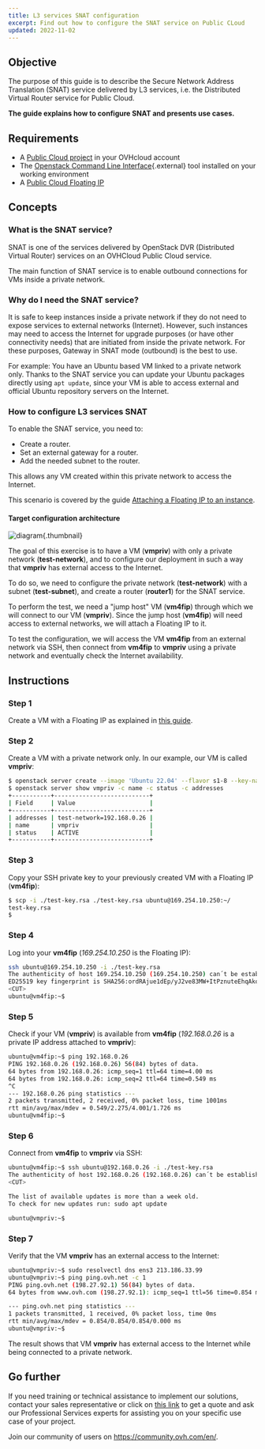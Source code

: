 ```yaml
---
title: L3 services SNAT configuration
excerpt: Find out how to configure the SNAT service on Public CLoud
updated: 2022-11-02
---
```


## Objective

The purpose of this guide is to describe the Secure Network Address Translation (SNAT) service delivered by L3 services, i.e. the Distributed Virtual Router service for Public Cloud.

**The guide explains how to configure SNAT and presents use cases.**

## Requirements

- A [Public Cloud project](https://www.ovhcloud.com/en-ca/public-cloud/) in your OVHcloud account
- The [Openstack Command Line Interface](https://docs.openstack.org/newton/user-guide/common/cli-install-openstack-command-line-clients.html){.external} tool installed on your working environment
- A [Public Cloud Floating IP](/pages/public_cloud/public_cloud_network_services/getting-started-03-attach-floating-ip-to-instance)

## Concepts

### What is the SNAT service?

SNAT is one of the services delivered by OpenStack DVR (Distributed Virtual Router) services on an OVHCloud Public Cloud service.

The main function of SNAT service is to enable outbound connections for VMs inside a private network.

### Why do I need the SNAT service?

It is safe to keep instances inside a private network if they do not need to expose services to external networks (Internet). However, such instances may need to access the Internet for upgrade purposes (or have other connectivity needs) that are initiated from inside the private network. For these purposes, Gateway in SNAT mode (outbound) is the best to use.

For example: You have an Ubuntu based VM linked to a private network only. Thanks to the SNAT service you can update your Ubuntu packages directly using `apt update`, since your VM is able to access external and official Ubuntu repository servers on the Internet.

### How to configure L3 services SNAT

To enable the SNAT service, you need to:

- Create a router.
- Set an external gateway for a router.
- Add the needed subnet to the router.

This allows any VM created within this private network to access the Internet.

This scenario is covered by the guide [Attaching a Floating IP to an instance](/pages/public_cloud/public_cloud_network_services/getting-started-03-attach-floating-ip-to-instance).

#### Target configuration architecture

![diagram](images/architecture.png){.thumbnail}

The goal of this exercise is to have a VM (**vmpriv**) with only a private network (**test-network**), and to configure our deployment in such a way that **vmpriv** has external access to the Internet.

To do so, we need to configure the private network (**test-network**) with a subnet (**test-subnet**), and create a router (**router1**) for the SNAT service. 

To perform the test, we need a "jump host" VM (**vm4fip**) through which we will connect to our VM (**vmpriv**). Since the jump host (**vm4fip**) will need access to external networks, we will attach a Floating IP to it.

To test the configuration, we will access the VM **vm4fip** from an external network via SSH, then connect from **vm4fip** to **vmpriv** using a private network and eventually check the Internet availability.

## Instructions

### Step 1

Create a VM with a Floating IP as explained in [this guide](/pages/public_cloud/public_cloud_network_services/getting-started-03-attach-floating-ip-to-instance).

### Step 2

Create a VM with a private network only. In our example, our VM is called **vmpriv**:

```bash
$ openstack server create --image 'Ubuntu 22.04' --flavor s1-8 --key-name test-key --net test-network vmpriv
$ openstack server show vmpriv -c name -c status -c addresses
+-----------+---------------------------+
| Field     | Value                     |
+-----------+---------------------------+
| addresses | test-network=192.168.0.26 |
| name      | vmpriv                    |
| status    | ACTIVE                    |
+-----------+---------------------------+
```

### Step 3

Copy your SSH private key to your previously created VM with a Floating IP (**vm4fip**):

```bash
$ scp -i ./test-key.rsa ./test-key.rsa ubuntu@169.254.10.250:~/
test-key.rsa
$
```

### Step 4

Log into your **vm4fip** (*169.254.10.250* is the Floating IP):

```bash
ssh ubuntu@169.254.10.250 -i ./test-key.rsa
The authenticity of host 169.254.10.250 (169.254.10.250) can´t be established.
ED25519 key fingerprint is SHA256:ordRAjue1dEp/yJ2ve83MW+ItPznuteEhqAkoG3vEi8.
<CUT>
ubuntu@vm4fip:~$
```

### Step 5

Check if your VM (**vmpriv**) is available from **vm4fip** (*192.168.0.26* is a private IP address attached to **vmpriv**):

```bash
ubuntu@vm4fip:~$ ping 192.168.0.26
PING 192.168.0.26 (192.168.0.26) 56(84) bytes of data.
64 bytes from 192.168.0.26: icmp_seq=1 ttl=64 time=4.00 ms
64 bytes from 192.168.0.26: icmp_seq=2 ttl=64 time=0.549 ms
^C
--- 192.168.0.26 ping statistics ---
2 packets transmitted, 2 received, 0% packet loss, time 1001ms
rtt min/avg/max/mdev = 0.549/2.275/4.001/1.726 ms
ubuntu@vm4fip:~$
```

### Step 6 

Connect from **vm4fip** to **vmpriv** via SSH:

```bash
ubuntu@vm4fip:~$ ssh ubuntu@192.168.0.26 -i ./test-key.rsa
The authenticity of host 192.168.0.26 (192.168.0.26) can´t be established.
<CUT>

The list of available updates is more than a week old.
To check for new updates run: sudo apt update

ubuntu@vmpriv:~$
```

### Step 7

Verify that the VM **vmpriv** has an external access to the Internet:

```bash
ubuntu@vmpriv:~$ sudo resolvectl dns ens3 213.186.33.99
ubuntu@vmpriv:~$ ping ping.ovh.net -c 1
PING ping.ovh.net (198.27.92.1) 56(84) bytes of data.
64 bytes from www.ovh.com (198.27.92.1): icmp_seq=1 ttl=56 time=0.854 ms

--- ping.ovh.net ping statistics ---
1 packets transmitted, 1 received, 0% packet loss, time 0ms
rtt min/avg/max/mdev = 0.854/0.854/0.854/0.000 ms
ubuntu@vmpriv:~$
```

The result shows that VM **vmpriv** has external access to the Internet while being connected to a private network.

## Go further

If you need training or technical assistance to implement our solutions, contact your sales representative or click on [this link](https://www.ovhcloud.com/en-ca/professional-services/) to get a quote and ask our Professional Services experts for assisting you on your specific use case of your project.

Join our community of users on <https://community.ovh.com/en/>.
